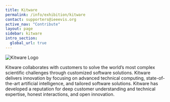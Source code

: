 ```yaml
---
title: Kitware
permalink: /info/exhibition/kitware
contact: supporters@ieeevis.org
active_nav: "Contribute"
layout: page
sidebar: kitware
intro_section:
  global_url: true
---
```


 
![Kitware Logo](/year/2021/assets/supporters/kitware.png)

Kitware collaborates with customers to solve the world’s most complex scientific challenges through customized software solutions. Kitware delivers innovation by focusing on advanced technical computing, state-of-the-art artificial intelligence, and tailored software solutions. Kitware has developed a reputation for deep customer understanding and technical expertise, honest interactions, and open innovation.
